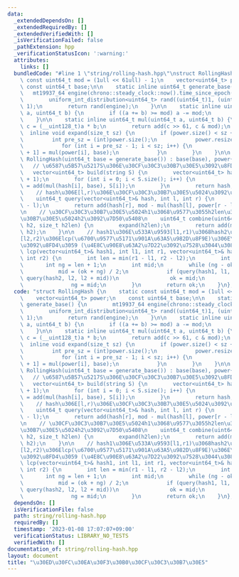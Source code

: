 ```yaml
---
data:
  _extendedDependsOn: []
  _extendedRequiredBy: []
  _extendedVerifiedWith: []
  _isVerificationFailed: false
  _pathExtension: hpp
  _verificationStatusIcon: ':warning:'
  attributes:
    links: []
  bundledCode: "#line 1 \"string/rolling-hash.hpp\"\nstruct RollingHash {\n    static\
    \ const uint64_t mod = (1ull << 61ull) - 1;\n    vector<uint64_t> power;\n   \
    \ const uint64_t base;\n\n    static inline uint64_t generate_base() {\n     \
    \   mt19937_64 engine(chrono::steady_clock::now().time_since_epoch().count());\n\
    \        uniform_int_distribution<uint64_t> rand((uint64_t)1, (uint64_t)mod -\
    \ 1);\n        return rand(engine);\n    }\n\n    static inline uint64_t add(uint64_t\
    \ a, uint64_t b) {\n        if ((a += b) >= mod) a -= mod;\n        return a;\n\
    \    }\n\n    static inline uint64_t mul(uint64_t a, uint64_t b) {\n        __uint128_t\
    \ c = (__uint128_t)a * b;\n        return add(c >> 61, c & mod);\n    }\n\n  \
    \  inline void expand(size_t sz) {\n        if (power.size() < sz + 1) {\n   \
    \         int pre_sz = (int)power.size();\n            power.resize(sz + 1);\n\
    \            for (int i = pre_sz - 1; i < sz; i++) {\n                power[i\
    \ + 1] = mul(power[i], base);\n            }\n        }\n    }\n\n    explicit\
    \ RollingHash(uint64_t base = generate_base()) : base(base), power{1} {}\n\n \
    \   // \u6587\u5B57\u5217S\u306E\u30CF\u30C3\u30B7\u30E5\u3092\u8FD4\u3059\n \
    \   vector<uint64_t> build(string S) {\n        vector<uint64_t> hash(S.size()\
    \ + 1);\n        for (int i = 0; i < S.size(); i++) {\n            hash[i + 1]\
    \ = add(mul(hash[i], base), S[i]);\n        }\n        return hash;\n    }\n\n\
    \    // hash\u306E[l,r)\u306E\u30CF\u30C3\u30B7\u30E5\u5024\u3092\u8FD4\u3059\n\
    \    uint64_t query(vector<uint64_t>& hash, int l, int r) {\n        expand(r\
    \ - l);\n        return add(hash[r], mod - mul(hash[l], power[r - l]));\n    }\n\
    \n    // \u30CF\u30C3\u30B7\u30E5\u5024h1\u3068\u9577\u3055h2len\u306E\u30CF\u30C3\
    \u30B7\u30E5\u5024h2\u3092\u7D50\u5408\n    uint64_t combine(uint64_t h1, uint64_t\
    \ h2, size_t h2len) {\n        expand(h2len);\n        return add(mul(h1, power[h2len]),\
    \ h2);\n    }\n\n    // hash1\u306E\u533A\u9593[l1,r1)\u3068hash2\u306E\u533A\u9593\
    [l2,r2)\u306Elcp(\u6700\u9577\u5171\u901A\u63A5\u982D\u8F9E)\u306E\u9577\u3055\
    \u3092\u8FD4\u3059 (\u4E8C\u90E8\u63A2\u7D22\u3092\u7528\u3044\u308B)\n    int\
    \ lcp(vector<uint64_t>& hash1, int l1, int r1, vector<uint64_t>& hash2, int l2,\
    \ int r2) {\n        int len = min(r1 - l1, r2 - l2);\n        int ok = 0;\n \
    \       int ng = len + 1;\n        int mid;\n        while (ng - ok > 1) {\n \
    \           mid = (ok + ng) / 2;\n            if (query(hash1, l1, l1 + mid) ==\
    \ query(hash2, l2, l2 + mid))\n                ok = mid;\n            else\n \
    \               ng = mid;\n        }\n        return ok;\n    }\n};\n"
  code: "struct RollingHash {\n    static const uint64_t mod = (1ull << 61ull) - 1;\n\
    \    vector<uint64_t> power;\n    const uint64_t base;\n\n    static inline uint64_t\
    \ generate_base() {\n        mt19937_64 engine(chrono::steady_clock::now().time_since_epoch().count());\n\
    \        uniform_int_distribution<uint64_t> rand((uint64_t)1, (uint64_t)mod -\
    \ 1);\n        return rand(engine);\n    }\n\n    static inline uint64_t add(uint64_t\
    \ a, uint64_t b) {\n        if ((a += b) >= mod) a -= mod;\n        return a;\n\
    \    }\n\n    static inline uint64_t mul(uint64_t a, uint64_t b) {\n        __uint128_t\
    \ c = (__uint128_t)a * b;\n        return add(c >> 61, c & mod);\n    }\n\n  \
    \  inline void expand(size_t sz) {\n        if (power.size() < sz + 1) {\n   \
    \         int pre_sz = (int)power.size();\n            power.resize(sz + 1);\n\
    \            for (int i = pre_sz - 1; i < sz; i++) {\n                power[i\
    \ + 1] = mul(power[i], base);\n            }\n        }\n    }\n\n    explicit\
    \ RollingHash(uint64_t base = generate_base()) : base(base), power{1} {}\n\n \
    \   // \u6587\u5B57\u5217S\u306E\u30CF\u30C3\u30B7\u30E5\u3092\u8FD4\u3059\n \
    \   vector<uint64_t> build(string S) {\n        vector<uint64_t> hash(S.size()\
    \ + 1);\n        for (int i = 0; i < S.size(); i++) {\n            hash[i + 1]\
    \ = add(mul(hash[i], base), S[i]);\n        }\n        return hash;\n    }\n\n\
    \    // hash\u306E[l,r)\u306E\u30CF\u30C3\u30B7\u30E5\u5024\u3092\u8FD4\u3059\n\
    \    uint64_t query(vector<uint64_t>& hash, int l, int r) {\n        expand(r\
    \ - l);\n        return add(hash[r], mod - mul(hash[l], power[r - l]));\n    }\n\
    \n    // \u30CF\u30C3\u30B7\u30E5\u5024h1\u3068\u9577\u3055h2len\u306E\u30CF\u30C3\
    \u30B7\u30E5\u5024h2\u3092\u7D50\u5408\n    uint64_t combine(uint64_t h1, uint64_t\
    \ h2, size_t h2len) {\n        expand(h2len);\n        return add(mul(h1, power[h2len]),\
    \ h2);\n    }\n\n    // hash1\u306E\u533A\u9593[l1,r1)\u3068hash2\u306E\u533A\u9593\
    [l2,r2)\u306Elcp(\u6700\u9577\u5171\u901A\u63A5\u982D\u8F9E)\u306E\u9577\u3055\
    \u3092\u8FD4\u3059 (\u4E8C\u90E8\u63A2\u7D22\u3092\u7528\u3044\u308B)\n    int\
    \ lcp(vector<uint64_t>& hash1, int l1, int r1, vector<uint64_t>& hash2, int l2,\
    \ int r2) {\n        int len = min(r1 - l1, r2 - l2);\n        int ok = 0;\n \
    \       int ng = len + 1;\n        int mid;\n        while (ng - ok > 1) {\n \
    \           mid = (ok + ng) / 2;\n            if (query(hash1, l1, l1 + mid) ==\
    \ query(hash2, l2, l2 + mid))\n                ok = mid;\n            else\n \
    \               ng = mid;\n        }\n        return ok;\n    }\n};"
  dependsOn: []
  isVerificationFile: false
  path: string/rolling-hash.hpp
  requiredBy: []
  timestamp: '2023-01-08 17:07:07+09:00'
  verificationStatus: LIBRARY_NO_TESTS
  verifiedWith: []
documentation_of: string/rolling-hash.hpp
layout: document
title: "\u30ED\u30FC\u30EA\u30F3\u30B0\u30CF\u30C3\u30B7\u30E5"
---
```


